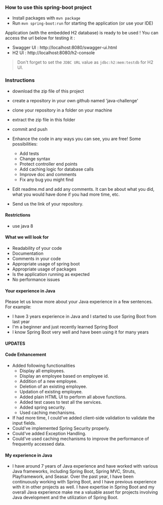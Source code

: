 ### How to use this spring-boot project

- Install packages with `mvn package`
- Run `mvn spring-boot:run` for starting the application (or use your IDE)

Application (with the embedded H2 database) is ready to be used ! You can access the url below for testing it :

- Swagger UI : http://localhost:8080/swagger-ui.html
- H2 UI : http://localhost:8080/h2-console

> Don't forget to set the `JDBC URL` value as `jdbc:h2:mem:testdb` for H2 UI.



### Instructions

- download the zip file of this project
- create a repository in your own github named 'java-challenge'
- clone your repository in a folder on your machine
- extract the zip file in this folder
- commit and push

- Enhance the code in any ways you can see, you are free! Some possibilities:
  - Add tests
  - Change syntax
  - Protect controller end points
  - Add caching logic for database calls
  - Improve doc and comments
  - Fix any bug you might find
- Edit readme.md and add any comments. It can be about what you did, what you would have done if you had more time, etc.
- Send us the link of your repository.

#### Restrictions
- use java 8


#### What we will look for
- Readability of your code
- Documentation
- Comments in your code 
- Appropriate usage of spring boot
- Appropriate usage of packages
- Is the application running as expected
- No performance issues

#### Your experience in Java

Please let us know more about your Java experience in a few sentences. For example:

- I have 3 years experience in Java and I started to use Spring Boot from last year
- I'm a beginner and just recently learned Spring Boot
- I know Spring Boot very well and have been using it for many years

#### UPDATES

#### Code Enhancement

- Added following functionalities
   - Display all employees.
   - Display an employee based on employee id.
   - Addition of a new employee.
   - Deletion of an existing employee.
   - Updation of existing employee.
   - Added plain HTML UI to perform all above functions.
   - Added test cases to test all the services.
   - Added spring security.
   - Used caching mechanisms.
- If had more time, I could've added client-side validation to validate the input fields.
- Could've implemented Spring Security properly.
- Could've added Exception Handling.
- Could've used caching mechanisms to improve the performance of frequently accessed data.

#### My experience in Java
- I have around 7 years of Java experience and have worked with various Java frameworks, including Spring Boot, Spring MVC, Struts, 
Playframework, and Seasar. Over the past year, I have been continuously working with Spring Boot, and I have previous experience with it in other projects as well. 
I have expertise in Spring Boot and my overall Java experience make me a valuable asset for projects involving Java development and the utilization of Spring Boot.